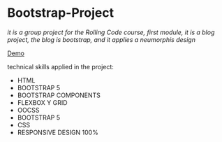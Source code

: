 # Bootstrap-Project

_it is a group project for the Rolling Code course, first module, it is a blog project, the blog is bootstrap, and it applies a neumorphis design_

[Demo](https://tomasdnlaranda.github.io/Bootstrap-Project//)

technical skills applied in the project:

* HTML 
* BOOTSTRAP 5
* BOOTSTRAP COMPONENTS
* FLEXBOX Y GRID
* OOCSS
* BOOTSTRAP 5
* CSS
* RESPONSIVE DESIGN 100%

